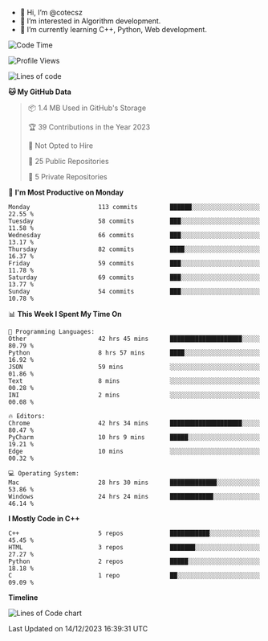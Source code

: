 - 👋 Hi, I’m @cotecsz
- 👀 I’m interested in Algorithm development.
- 🌱 I’m currently learning C++, Python, Web development.

<!---
cotecsz/cotecsz is a ✨ special ✨ repository because its `README.md` (this file) appears on your GitHub profile.
You can click the Preview link to take a look at your changes.
--->

<!--START_SECTION:waka-->
![Code Time](http://img.shields.io/badge/Code%20Time-153%20hrs%2018%20mins-blue)

![Profile Views](http://img.shields.io/badge/Profile%20Views-0-blue)

![Lines of code](https://img.shields.io/badge/From%20Hello%20World%20I%27ve%20Written-1.2%20million%20lines%20of%20code-blue)

**🐱 My GitHub Data** 

> 📦 1.4 MB Used in GitHub's Storage 
 > 
> 🏆 39 Contributions in the Year 2023
 > 
> 🚫 Not Opted to Hire
 > 
> 📜 25 Public Repositories 
 > 
> 🔑 5 Private Repositories 
 > 
📅 **I'm Most Productive on Monday** 

```text
Monday                   113 commits         ██████░░░░░░░░░░░░░░░░░░░   22.55 % 
Tuesday                  58 commits          ███░░░░░░░░░░░░░░░░░░░░░░   11.58 % 
Wednesday                66 commits          ███░░░░░░░░░░░░░░░░░░░░░░   13.17 % 
Thursday                 82 commits          ████░░░░░░░░░░░░░░░░░░░░░   16.37 % 
Friday                   59 commits          ███░░░░░░░░░░░░░░░░░░░░░░   11.78 % 
Saturday                 69 commits          ███░░░░░░░░░░░░░░░░░░░░░░   13.77 % 
Sunday                   54 commits          ███░░░░░░░░░░░░░░░░░░░░░░   10.78 % 
```


📊 **This Week I Spent My Time On** 

```text
💬 Programming Languages: 
Other                    42 hrs 45 mins      ████████████████████░░░░░   80.79 % 
Python                   8 hrs 57 mins       ████░░░░░░░░░░░░░░░░░░░░░   16.92 % 
JSON                     59 mins             ░░░░░░░░░░░░░░░░░░░░░░░░░   01.86 % 
Text                     8 mins              ░░░░░░░░░░░░░░░░░░░░░░░░░   00.28 % 
INI                      2 mins              ░░░░░░░░░░░░░░░░░░░░░░░░░   00.08 % 

🔥 Editors: 
Chrome                   42 hrs 34 mins      ████████████████████░░░░░   80.47 % 
PyCharm                  10 hrs 9 mins       █████░░░░░░░░░░░░░░░░░░░░   19.21 % 
Edge                     10 mins             ░░░░░░░░░░░░░░░░░░░░░░░░░   00.32 % 

💻 Operating System: 
Mac                      28 hrs 30 mins      █████████████░░░░░░░░░░░░   53.86 % 
Windows                  24 hrs 24 mins      ████████████░░░░░░░░░░░░░   46.14 % 
```

**I Mostly Code in C++** 

```text
C++                      5 repos             ███████████░░░░░░░░░░░░░░   45.45 % 
HTML                     3 repos             ███████░░░░░░░░░░░░░░░░░░   27.27 % 
Python                   2 repos             █████░░░░░░░░░░░░░░░░░░░░   18.18 % 
C                        1 repo              ██░░░░░░░░░░░░░░░░░░░░░░░   09.09 % 
```



**Timeline**

![Lines of Code chart](https://raw.githubusercontent.com/cotecsz/cotecsz/master/assets/bar_graph.png)


 Last Updated on 14/12/2023 16:39:31 UTC
<!--END_SECTION:waka-->
